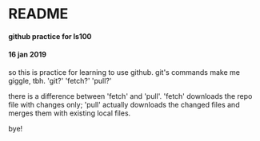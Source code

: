 # README #

#### github practice for ls100 ####
#### 16 jan 2019 ####

so this is practice for learning to use github. 
git's commands make me giggle, tbh. 'git?' 'fetch?' 'pull?'

there is a difference between 'fetch' and 'pull'. 
'fetch' downloads the repo file with changes only; 'pull' actually
downloads the changed files and merges them with existing local files.

bye! 


